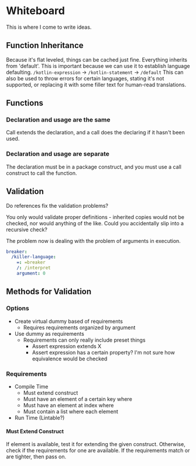 # Whiteboard

This is where I come to write ideas.

## Function Inheritance

Because it's flat leveled, things can be cached just fine.
Everything inherits from 'default'.  This is important because we can use it to establish language defaulting.
`/kotlin-expression` -> `/kotlin-statement` -> `/default`
This can also be used to throw errors for certain languages, stating it's not supported, or replacing it with some filler text for human-read translations.




## Functions

### Declaration and usage are the same

Call extends the declaration, and a call does the declaring if it hasn't been used.

### Declaration and usage are separate

The declaration must be in a package construct, and you must use a call construct to call the function.

## Validation

Do references fix the validation problems?

You only would validate proper definitions - inherited copies would not be checked, nor would anything of the like.
Could you accidentally slip into a recursive check?

The problem now is dealing with the problem of arguments in execution.

```yaml
breaker: 
  /killer-language:
    =: =breaker
    /: /interpret
    argument: 0
```


## Methods for Validation

### Options
- Create virtual dummy based of requirements
	- Requires requirements organized by argument
- Use dummy as requirements
	- Requirements can only really include preset things
		- Assert expression extends X
		- Assert expression has a certain property? I'm not sure how equivalence would be checked
			
### Requirements
- Compile Time
	- Must extend construct
	- Must have an element of a certain key where <X>
	- Must have an element at index where <X>
	- Must contain a list where each element <X>
- Run Time (Lintable?)
	
	
#### Must Extend Construct
If element is available, test it for extending the given construct.
Otherwise, check if the requirements for one are available.
If the requirements match or are tighter, then pass on.